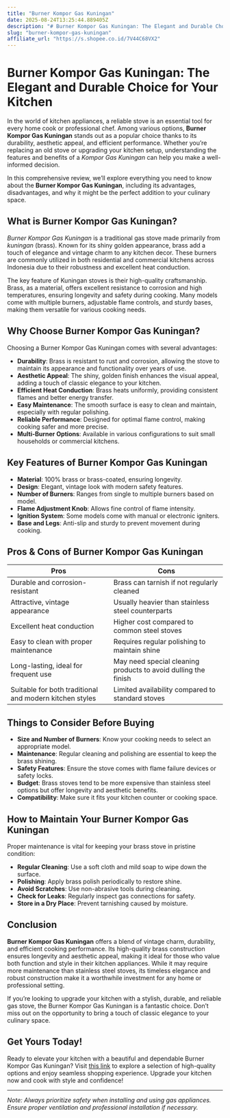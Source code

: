 ```yaml
---
title: "Burner Kompor Gas Kuningan"
date: 2025-08-24T13:25:44.889405Z
description: "# Burner Kompor Gas Kuningan: The Elegant and Durable Choice for Your Kitchen..."
slug: "burner-kompor-gas-kuningan"
affiliate_url: "https://s.shopee.co.id/7V44C68VX2"
---
```

# Burner Kompor Gas Kuningan: The Elegant and Durable Choice for Your Kitchen

In the world of kitchen appliances, a reliable stove is an essential tool for every home cook or professional chef. Among various options, **Burner Kompor Gas Kuningan** stands out as a popular choice thanks to its durability, aesthetic appeal, and efficient performance. Whether you’re replacing an old stove or upgrading your kitchen setup, understanding the features and benefits of a *Kompor Gas Kuningan* can help you make a well-informed decision. 

In this comprehensive review, we’ll explore everything you need to know about the **Burner Kompor Gas Kuningan**, including its advantages, disadvantages, and why it might be the perfect addition to your culinary space.

## What is Burner Kompor Gas Kuningan?

*Burner Kompor Gas Kuningan* is a traditional gas stove made primarily from *kuningan* (brass). Known for its shiny golden appearance, brass add a touch of elegance and vintage charm to any kitchen decor. These burners are commonly utilized in both residential and commercial kitchens across Indonesia due to their robustness and excellent heat conduction.

The key feature of Kuningan stoves is their high-quality craftsmanship. Brass, as a material, offers excellent resistance to corrosion and high temperatures, ensuring longevity and safety during cooking. Many models come with multiple burners, adjustable flame controls, and sturdy bases, making them versatile for various cooking needs.

## Why Choose Burner Kompor Gas Kuningan?

Choosing a Burner Kompor Gas Kuningan comes with several advantages:

- **Durability**: Brass is resistant to rust and corrosion, allowing the stove to maintain its appearance and functionality over years of use.
- **Aesthetic Appeal**: The shiny, golden finish enhances the visual appeal, adding a touch of classic elegance to your kitchen.
- **Efficient Heat Conduction**: Brass heats uniformly, providing consistent flames and better energy transfer.
- **Easy Maintenance**: The smooth surface is easy to clean and maintain, especially with regular polishing.
- **Reliable Performance**: Designed for optimal flame control, making cooking safer and more precise.
- **Multi-Burner Options**: Available in various configurations to suit small households or commercial kitchens.

## Key Features of Burner Kompor Gas Kuningan

- **Material**: 100% brass or brass-coated, ensuring longevity.
- **Design**: Elegant, vintage look with modern safety features.
- **Number of Burners**: Ranges from single to multiple burners based on model.
- **Flame Adjustment Knob**: Allows fine control of flame intensity.
- **Ignition System**: Some models come with manual or electronic igniters.
- **Base and Legs**: Anti-slip and sturdy to prevent movement during cooking.

## Pros & Cons of Burner Kompor Gas Kuningan

| **Pros** | **Cons** |
| --- | --- |
| Durable and corrosion-resistant | Brass can tarnish if not regularly cleaned |
| Attractive, vintage appearance | Usually heavier than stainless steel counterparts |
| Excellent heat conduction | Higher cost compared to common steel stoves |
| Easy to clean with proper maintenance | Requires regular polishing to maintain shine |
| Long-lasting, ideal for frequent use | May need special cleaning products to avoid dulling the finish |
| Suitable for both traditional and modern kitchen styles | Limited availability compared to standard stoves |

## Things to Consider Before Buying

- **Size and Number of Burners**: Know your cooking needs to select an appropriate model.
- **Maintenance**: Regular cleaning and polishing are essential to keep the brass shining.
- **Safety Features**: Ensure the stove comes with flame failure devices or safety locks.
- **Budget**: Brass stoves tend to be more expensive than stainless steel options but offer longevity and aesthetic benefits.
- **Compatibility**: Make sure it fits your kitchen counter or cooking space.

## How to Maintain Your Burner Kompor Gas Kuningan

Proper maintenance is vital for keeping your brass stove in pristine condition:

- **Regular Cleaning**: Use a soft cloth and mild soap to wipe down the surface.
- **Polishing**: Apply brass polish periodically to restore shine.
- **Avoid Scratches**: Use non-abrasive tools during cleaning.
- **Check for Leaks**: Regularly inspect gas connections for safety.
- **Store in a Dry Place**: Prevent tarnishing caused by moisture.

## Conclusion

**Burner Kompor Gas Kuningan** offers a blend of vintage charm, durability, and efficient cooking performance. Its high-quality brass construction ensures longevity and aesthetic appeal, making it ideal for those who value both function and style in their kitchen appliances. While it may require more maintenance than stainless steel stoves, its timeless elegance and robust construction make it a worthwhile investment for any home or professional setting.

If you’re looking to upgrade your kitchen with a stylish, durable, and reliable gas stove, the Burner Kompor Gas Kuningan is a fantastic choice. Don’t miss out on the opportunity to bring a touch of classic elegance to your culinary space.

## Get Yours Today!

Ready to elevate your kitchen with a beautiful and dependable Burner Kompor Gas Kuningan? Visit [this link](https://s.shopee.co.id/7V44C68VX2) to explore a selection of high-quality options and enjoy seamless shopping experience. Upgrade your kitchen now and cook with style and confidence!

---

*Note: Always prioritize safety when installing and using gas appliances. Ensure proper ventilation and professional installation if necessary.*